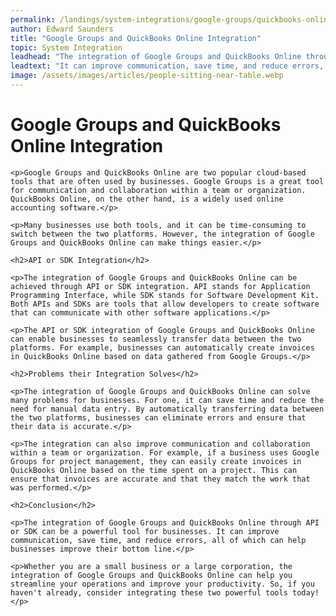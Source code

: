 ```yaml
---
permalink: /landings/system-integrations/google-groups/quickbooks-online
author: Edward Saunders
title: "Google Groups and QuickBooks Online Integration"
topic: System Integration
leadhead: "The integration of Google Groups and QuickBooks Online through API or SDK can be a powerful tool for businesses"
leadtext: "It can improve communication, save time, and reduce errors, all of which can help businesses improve their bottom line."
image: /assets/images/articles/people-sitting-near-table.webp
---
```

<div class="arttext">    <h1>Google Groups and QuickBooks Online Integration</h1>

    <p>Google Groups and QuickBooks Online are two popular cloud-based tools that are often used by businesses. Google Groups is a great tool for communication and collaboration within a team or organization. QuickBooks Online, on the other hand, is a widely used online accounting software.</p>

    <p>Many businesses use both tools, and it can be time-consuming to switch between the two platforms. However, the integration of Google Groups and QuickBooks Online can make things easier.</p>

    <h2>API or SDK Integration</h2>

    <p>The integration of Google Groups and QuickBooks Online can be achieved through API or SDK integration. API stands for Application Programming Interface, while SDK stands for Software Development Kit. Both APIs and SDKs are tools that allow developers to create software that can communicate with other software applications.</p>

    <p>The API or SDK integration of Google Groups and QuickBooks Online can enable businesses to seamlessly transfer data between the two platforms. For example, businesses can automatically create invoices in QuickBooks Online based on data gathered from Google Groups.</p>

    <h2>Problems their Integration Solves</h2>

    <p>The integration of Google Groups and QuickBooks Online can solve many problems for businesses. For one, it can save time and reduce the need for manual data entry. By automatically transferring data between the two platforms, businesses can eliminate errors and ensure that their data is accurate.</p>

    <p>The integration can also improve communication and collaboration within a team or organization. For example, if a business uses Google Groups for project management, they can easily create invoices in QuickBooks Online based on the time spent on a project. This can ensure that invoices are accurate and that they match the work that was performed.</p>

    <h2>Conclusion</h2>

    <p>The integration of Google Groups and QuickBooks Online through API or SDK can be a powerful tool for businesses. It can improve communication, save time, and reduce errors, all of which can help businesses improve their bottom line.</p>

    <p>Whether you are a small business or a large corporation, the integration of Google Groups and QuickBooks Online can help you streamline your operations and improve your productivity. So, if you haven't already, consider integrating these two powerful tools today!</p>
</div>